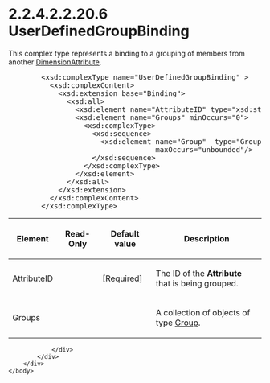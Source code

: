 <html dir="LTR" xmlns:mshelp="http://msdn.microsoft.com/mshelp" xmlns:ddue="http://ddue.schemas.microsoft.com/authoring/2003/5" xmlns:xlink="http://www.w3.org/1999/xlink" xmlns:tool="http://www.microsoft.com/tooltip">
    <head>
        <meta http-equiv="Content-Type" content="text/html; CHARSET=utf-8"></meta>
        <meta name="save" content="history"></meta>
        <title>2.2.4.2.2.20.6 UserDefinedGroupBinding</title>
        <xml>
            <mshelp:toctitle title="2.2.4.2.2.20.6 UserDefinedGroupBinding"></mshelp:toctitle>
            <mshelp:rltitle title="[MS-SSAS]: UserDefinedGroupBinding"></mshelp:rltitle>
            <mshelp:keyword index="A" term="57f71edf-c886-4c20-81de-5a9725a05499"></mshelp:keyword>
            <mshelp:attr name="DCSext.ContentType" value="open specification"></mshelp:attr>
            <mshelp:attr name="AssetID" value="57f71edf-c886-4c20-81de-5a9725a05499"></mshelp:attr>
            <mshelp:attr name="TopicType" value="kbRef"></mshelp:attr>
            <mshelp:attr name="DCSext.Title" value="[MS-SSAS]: UserDefinedGroupBinding" />
        </xml>
    </head>
    <body>
        <div id="header">
            <h1 class="heading">2.2.4.2.2.20.6 UserDefinedGroupBinding</h1>
        </div>
        <div id="mainSection">
            <div id="mainBody">
                <div id="allHistory" class="saveHistory"></div>
                <div id="sectionSection0" class="section" name="collapseableSection">
                    

<p>This complex type represents a binding to a grouping of
members from another <a href="2865fe4f-5fbb-4ae6-b0cf-811b32b4a139.html">DimensionAttribute</a>.</p>

<dl>
<dd>
<div><pre>   &lt;xsd:complexType name=&quot;UserDefinedGroupBinding&quot; &gt;
     &lt;xsd:complexContent&gt;
       &lt;xsd:extension base=&quot;Binding&quot;&gt;
         &lt;xsd:all&gt;
           &lt;xsd:element name=&quot;AttributeID&quot; type=&quot;xsd:string&quot;/&gt;
           &lt;xsd:element name=&quot;Groups&quot; minOccurs=&quot;0&quot;&gt;
             &lt;xsd:complexType&gt;
               &lt;xsd:sequence&gt;
                 &lt;xsd:element name=&quot;Group&quot;  type=&quot;Group&quot; minOccurs=&quot;0&quot;
                              maxOccurs=&quot;unbounded&quot;/&gt;
               &lt;/xsd:sequence&gt;
             &lt;/xsd:complexType&gt;
           &lt;/xsd:element&gt;
         &lt;/xsd:all&gt;
       &lt;/xsd:extension&gt;
     &lt;/xsd:complexContent&gt;
   &lt;/xsd:complexType&gt;
</pre></div>
</dd></dl>

<table>
 <thead>
  <tr>
   <th>
   <p>Element</p>
   </th>
   <th>
   <p>Read-Only</p>
   </th>
   <th>
   <p>Default value</p>
   </th>
   <th>
   <p>Description</p>
   </th>
  </tr>
 </thead>
 <tr>
  <td>
  <p>AttributeID</p>
  </td>
  <td>
  <p> </p>
  </td>
  <td>
  <p>[Required]</p>
  </td>
  <td>
  <p>The ID of the <b>Attribute</b> that is being grouped.</p>
  </td>
 </tr>
 <tr>
  <td>
  <p>Groups</p>
  </td>
  <td>
  <p> </p>
  </td>
  <td>
  <p> </p>
  </td>
  <td>
  <p>A collection of objects of type <a href="4a23ad9b-4120-4b8b-b1c7-32839cf754fe.html">Group</a>.</p>
  </td>
 </tr>
</table>

<p> </p>


                </div>
            </div>
        </div>
    </body>
</html>